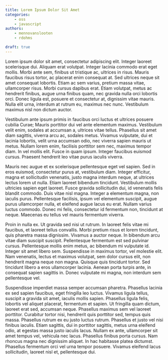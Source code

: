 ```yaml
---
title: Lorem Ipsum Dolor Sit Amet
categories:
    - oss
    - javascript
authors:
    - mennovanslooten
    - rdohms

draft: true
---
```


Lorem ipsum dolor sit amet, consectetur adipiscing elit. Integer laoreet scelerisque dui. Aliquam erat volutpat. Integer lacinia commodo erat eget mollis. Morbi ante sem, finibus ut tristique ac, ultrices in risus. Mauris faucibus risus tortor, ac placerat enim consequat at. Sed ultrices neque sit amet consequat lobortis. Etiam ac sem varius, pretium massa vitae, ullamcorper risus. Morbi cursus dapibus erat. Etiam volutpat, metus ac hendrerit finibus, augue urna finibus quam, nec gravida nulla orci lobortis orci. Donec ligula est, posuere et consectetur at, dignissim vitae mauris. Nulla elit urna, interdum at rutrum eu, maximus nec nunc. Vestibulum maximus nisl non dictum auctor.

Vestibulum ante ipsum primis in faucibus orci luctus et ultrices posuere cubilia Curae; Mauris porttitor dui vel ante elementum maximus. Vestibulum velit enim, sodales at accumsan a, ultrices vitae tellus. Phasellus sit amet diam sagittis, viverra arcu ac, sodales metus. Vivamus vulputate, dui et lacinia lobortis, velit urna accumsan odio, nec viverra sapien mauris ut metus. Nullam lorem enim, facilisis porttitor sem nec, maximus tempor diam. In vel mollis elit. Fusce in quam ipsum. Integer faucibus euismod cursus. Praesent hendrerit leo vitae purus iaculis viverra.

Mauris nec augue et ex scelerisque pellentesque eget vel sapien. Sed in eros euismod, consectetur purus at, vestibulum diam. Integer efficitur, magna et sollicitudin venenatis, justo magna interdum neque, at ultrices lectus lorem ut nulla. Etiam laoreet bibendum tincidunt. Vestibulum mollis ultricies sapien eget laoreet. Fusce gravida sollicitudin dui, id venenatis felis blandit commodo. Duis vitae nisl magna. Integer a elementum magna, non iaculis purus. Pellentesque facilisis, ipsum vel elementum suscipit, augue purus ullamcorper nulla, et eleifend augue lacus eu erat. Nullam varius luctus commodo. Donec mi felis, consectetur id fermentum non, tincidunt at neque. Maecenas eu tellus vel mauris fermentum viverra.

Proin in nulla ex. Ut gravida sed nisi ut rutrum. In laoreet felis vitae mi faucibus, et laoreet tellus convallis. Morbi pretium risus et lorem tincidunt, quis pharetra massa dignissim. Vivamus a auctor neque. In bibendum arcu vitae diam suscipit suscipit. Pellentesque fermentum est sed pulvinar cursus. Pellentesque mollis enim metus, ac bibendum mi vulputate id. Integer sit amet libero sem. Suspendisse in maximus tortor, vel molestie elit. Nam venenatis, lectus et maximus volutpat, sem dolor cursus elit, non hendrerit magna neque non magna. Quisque quis tincidunt tortor. Sed tincidunt libero a eros ullamcorper lacinia. Aenean porta turpis ante, in consequat sapien sagittis in. Donec vulputate mi magna, non interdum sem pellentesque vel.

Suspendisse imperdiet massa semper accumsan pharetra. Phasellus lacinia ex sed sapien faucibus, eget fringilla leo luctus. Vivamus ligula tellus, suscipit a gravida sit amet, iaculis mollis sapien. Phasellus ligula felis, lobortis vel aliquet placerat, fermentum et sapien. Ut fringilla quam dictum, laoreet erat sed, accumsan neque. Phasellus maximus sem vel laoreet porttitor. Curabitur tortor nisi, hendrerit quis porttitor sed, tempus quis massa. Phasellus rutrum ex eu justo luctus rutrum. Phasellus et justo vel nisi finibus iaculis. Etiam sagittis, dui in porttitor sagittis, metus urna eleifend odio, at egestas massa justo iaculis lacus. Nullam ex ante, ullamcorper sit amet tempus vel, vehicula nec lacus. Phasellus finibus porta cursus. Nam rhoncus magna nec dignissim aliquet. In hac habitasse platea dictumst. Phasellus fermentum orci vel urna tempor posuere. Vivamus eleifend lacus sollicitudin, laoreet nisl et, pellentesque dui.
